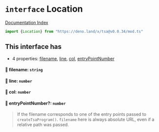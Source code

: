 # `interface` Location

[Documentation Index](../README.md)

```ts
import {Location} from "https://deno.land/x/tsa@v0.0.34/mod.ts"
```

## This interface has

- 4 properties:
[filename](#-filename-string),
[line](#-line-number),
[col](#-col-number),
[entryPointNumber](#-entrypointnumber-number)


#### 📄 filename: `string`



#### 📄 line: `number`



#### 📄 col: `number`



#### 📄 entryPointNumber?: `number`

> If the filename corresponds to one of the entry points passed to `createTsaProgram()`.
> `filename` here is always absolute URL, even if a relative path was passed.



